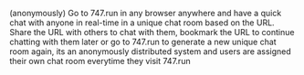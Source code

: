 (anonymously) Go to 747.run in any browser anywhere and have a quick chat with anyone in real-time in a unique chat room based on the URL. Share the URL with others to chat with them, bookmark the URL to continue chatting with them later or go to 747.run to generate a new unique chat room again, its an anonymously distributed system and users are assigned their own chat room everytime they visit 747.run
